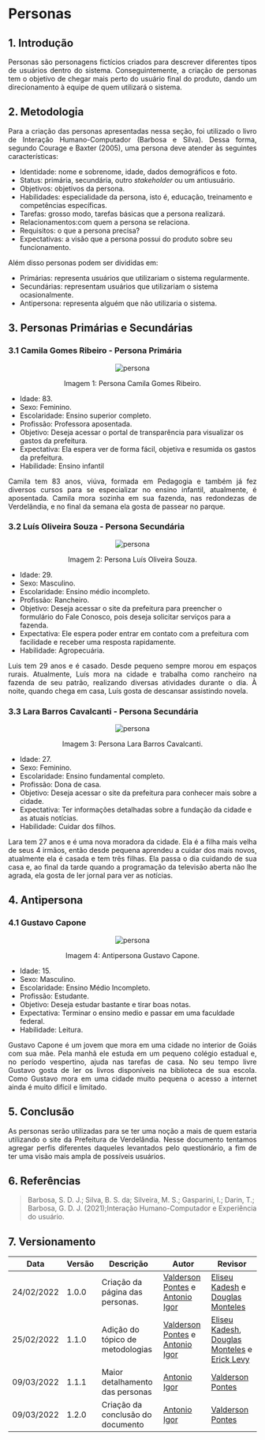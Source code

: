 # Personas

## 1. Introdução
<p align="justify">
Personas são personagens fictícios criados para descrever diferentes tipos de usuários dentro do sistema. Conseguintemente, a criação de personas tem o objetivo de chegar mais perto do usuário final do produto, dando um direcionamento à equipe de quem utilizará o sistema.
</p>

## 2. Metodologia


<p align="justify">
Para a criação das personas apresentadas nessa seção, foi utilizado o livro de Interação Humano-Computador (Barbosa e Silva). Dessa forma, segundo Courage e Baxter (2005), uma persona deve atender às seguintes características:
</p>

- Identidade: nome e sobrenome, idade, dados demográficos e foto.
- Status: primária, secundária, outro <i>stakeholder</i> ou um antiusuário.
- Objetivos: objetivos da persona.
- Habilidades: especialidade da persona, isto é, educação, treinamento e competências específicas.
- Tarefas: grosso modo, tarefas básicas que a persona realizará.
- Relacionamentos:com quem a persona se relaciona.
- Requisitos: o que a persona precisa?
- Expectativas: a visão que a persona possui do produto sobre seu funcionamento.

Além disso personas podem ser divididas em:

- Primárias: representa usuários que utilizariam o sistema regularmente.
- Secundárias: representam usuários que utilizariam o sistema ocasionalmente.
- Antipersona: representa alguém que não utilizaria o sistema.
  
## 3. Personas Primárias e Secundárias
### 3.1 Camila Gomes Ribeiro - Persona Primária

<center>

![persona](../../../assets/personas/personaCamila.png)
  
<figcaption>Imagem 1: Persona Camila Gomes Ribeiro.</figcaption>

</center>

- Idade: 83.
- Sexo: Feminino.
- Escolaridade: Ensino superior completo.
- Profissão: Professora aposentada.
- Objetivo: Deseja acessar o portal de transparência para visualizar os gastos da prefeitura.
- Expectativa: Ela espera ver de forma fácil, objetiva e resumida os gastos da prefeitura.
- Habilidade: Ensino infantil
<p align="justify">
Camila tem 83 anos, viúva, formada em Pedagogia e também já fez diversos cursos para se especializar no ensino infantil, atualmente, é aposentada. Camila mora sozinha em sua fazenda, nas redondezas de Verdelândia, e no final da semana ela gosta de passear no parque.
</p>
  
### 3.2 Luís Oliveira Souza - Persona Secundária

<center>

![persona](../../../assets/personas/personaLuis.png)

<figcaption>Imagem 2: Persona Luís Oliveira Souza.</figcaption>

</center>

- Idade: 29.
- Sexo: Masculino.
- Escolaridade: Ensino médio incompleto.
- Profissão: Rancheiro.
- Objetivo: Deseja acessar o site da prefeitura para preencher o formulário do Fale Conosco, pois deseja solicitar serviços para a fazenda. 
- Expectativa: Ele espera poder entrar em contato com a prefeitura com facilidade e receber uma resposta rapidamente.
- Habilidade: Agropecuária.

<p align="justify">
Luis tem 29 anos e é casado. Desde pequeno sempre morou em espaços rurais. Atualmente, Luís mora na cidade e trabalha como rancheiro na fazenda de seu patrão, realizando diversas atividades durante o dia. À noite, quando chega em casa, Luís gosta de descansar assistindo novela. 
</p>

### 3.3 Lara Barros Cavalcanti - Persona Secundária

<center>

![persona](../../../assets/personas/personaLara.png)
  
<figcaption>Imagem 3: Persona Lara Barros Cavalcanti.</figcaption>

</center>

- Idade: 27.
- Sexo: Feminino.
- Escolaridade: Ensino fundamental completo.
- Profissão: Dona de casa.
- Objetivo: Deseja acessar o site da prefeitura para conhecer mais sobre a cidade.
- Expectativa: Ter informações detalhadas sobre a fundação da cidade e as atuais notícias.
- Habilidade: Cuidar dos filhos.

<p align="justify">
Lara tem 27 anos e é uma nova moradora da cidade. Ela é a filha mais velha de seus 4 irmãos, então desde pequena aprendeu a cuidar dos mais novos, atualmente ela é casada e tem três filhas. Ela passa o dia cuidando de sua casa e, ao final da tarde quando a programação da televisão aberta não lhe agrada, ela gosta de ler jornal para ver as notícias.
</p>
  
## 4. Antipersona
### 4.1 Gustavo Capone
<center>

![persona](../../../assets/personas/antipersonaCapone.png)

<figcaption>Imagem 4: Antipersona Gustavo Capone.</figcaption>

</center>

- Idade: 15.
- Sexo: Masculino.
- Escolaridade: Ensino Médio Incompleto.
- Profissão: Estudante.
- Objetivo: Deseja estudar bastante e tirar boas notas.
- Expectativa: Terminar o ensino medio e passar em uma faculdade federal.
- Habilidade: Leitura.

<p align="justify">
Gustavo Capone é um jovem que mora em uma cidade no interior de Goiás com sua mãe. Pela manhã ele estuda em um pequeno colégio estadual e, no período vespertino, ajuda nas tarefas de casa. No seu tempo livre Gustavo gosta de ler os livros disponíveis na biblioteca de sua escola. Como Gustavo mora em uma cidade muito pequena o acesso a internet ainda é muito difícil e limitado.
</p>

## 5. Conclusão

<p align="justify">
  As personas serão utilizadas para se ter uma noção a mais de quem estaria utilizando o site da Prefeitura de Verdelândia. Nesse documento tentamos agregar perfis diferentes daqueles levantados pelo questionário, a fim de ter uma visão mais ampla de possíveis usuários.
</p>

## 6. Referências

> Barbosa, S. D. J.; Silva, B. S. da; Silveira, M. S.; Gasparini, I.; Darin, T.; Barbosa, G. D. J. (2021);Interação Humano-Computador e Experiência do usuário.

## 7. Versionamento

| Data | Versão | Descrição | Autor | Revisor |
| - | - | - | - | - |
| 24/02/2022 | 1.0.0 | Criação da página das personas. | [Valderson Pontes](https://github.com/valdersonjr) e [Antonio Igor](https://github.com/AntonioIgorCarvalho) | [Eliseu Kadesh](https://github.com/eliseukadesh67) e [Douglas Monteles](https://github.com/DouglasMonteles)
| 25/02/2022 | 1.1.0 | Adição do tópico de metodologias | [Valderson Pontes](https://github.com/valdersonjr) e [Antonio Igor](https://github.com/AntonioIgorCarvalho) | [Eliseu Kadesh](https://github.com/eliseukadesh67), [Douglas Monteles](https://github.com/DouglasMonteles) e [Erick Levy](https://github.com/ErickLevy)
| 09/03/2022 | 1.1.1 | Maior detalhamento das personas | [Antonio Igor](https://github.com/AntonioIgorCarvalho) | [Valderson Pontes](https://github.com/valdersonjr)
| 09/03/2022 | 1.2.0 | Criação da conclusão do documento | [Antonio Igor](https://github.com/AntonioIgorCarvalho) | [Valderson Pontes](https://github.com/valdersonjr)
